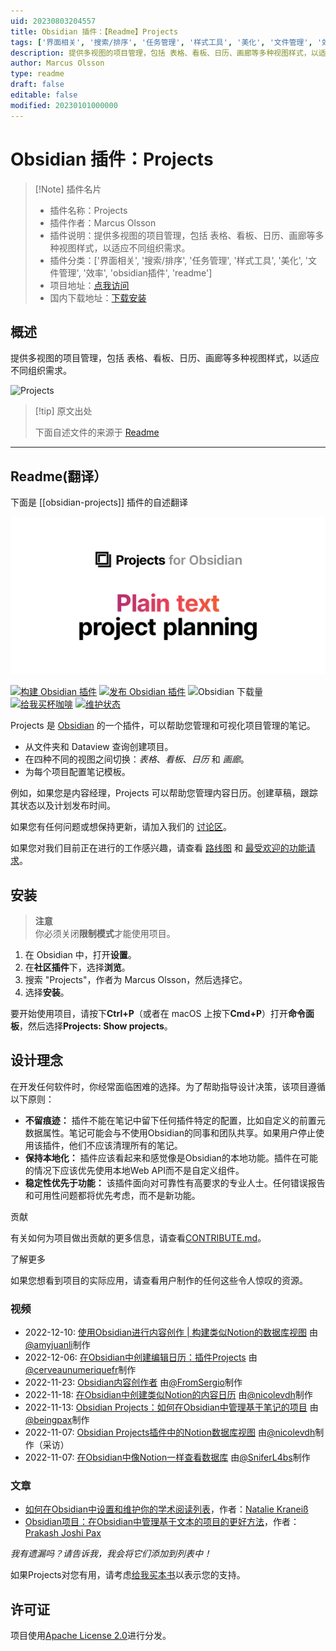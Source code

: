 ```yaml
---
uid: 20230803204557
title: Obsidian 插件：【Readme】Projects
tags: ['界面相关', '搜索/排序', '任务管理', '样式工具', '美化', '文件管理', '效率', 'obsidian插件', 'readme']
description: 提供多视图的项目管理，包括 表格、看板、日历、画廊等多种视图样式，以适应不同组织需求。
author: Marcus Olsson
type: readme
draft: false
editable: false
modified: 20230101000000
---
```


# Obsidian 插件：Projects

> [!Note] 插件名片
> - 插件名称：Projects
> - 插件作者：Marcus Olsson
> - 插件说明：提供多视图的项目管理，包括 表格、看板、日历、画廊等多种视图样式，以适应不同组织需求。
> - 插件分类：['界面相关', '搜索/排序', '任务管理', '样式工具', '美化', '文件管理', '效率', 'obsidian插件', 'readme']
> - 项目地址：[点我访问](https://github.com/marcusolsson/obsidian-projects)
> - 国内下载地址：[下载安装](https://pkmer.cn/products/plugin/pluginMarket/?obsidian-projects)

## 概述

提供多视图的项目管理，包括 表格、看板、日历、画廊等多种视图样式，以适应不同组织需求。

![Projects](https://cdn.pkmer.cn/covers/obsidian-projects.PNG!pkmer)

> [!tip] 原文出处
> 
>下面自述文件的来源于 [Readme](https://ghproxy.net/https://raw.githubusercontent.com/marcusolsson/obsidian-projects/main/README.md)
> 

---

## Readme(翻译）

下面是 [[obsidian-projects]] 插件的自述翻译


<picture>
  <source media="(prefers-color-scheme: dark)" srcset="https://raw.githubusercontent.com/marcusolsson/obsidian-projects/main/images/dark.svg">
  <source media="(prefers-color-scheme: light)" srcset="https://raw.githubusercontent.com/marcusolsson/obsidian-projects/main/images/light.svg">
  <img alt="Projects logo" src="https://raw.githubusercontent.com/marcusolsson/obsidian-projects/main/images/light.svg">
</picture>

[![构建 Obsidian 插件](https://github.com/marcusolsson/obsidian-projects/actions/workflows/ci.yml/badge.svg)](https://github.com/marcusolsson/obsidian-projects/actions/workflows/ci.yml)
[![发布 Obsidian 插件](https://github.com/marcusolsson/obsidian-projects/actions/workflows/release.yml/badge.svg)](https://github.com/marcusolsson/obsidian-projects/actions/workflows/release.yml)
![Obsidian 下载量](https://img.shields.io/badge/dynamic/json?logo=obsidian&color=%23483699&label=downloads&query=%24%5B%22obsidian-projects%22%5D.downloads&url=https%3A%2F%2Fraw.githubusercontent.com%2Fobsidianmd%2Fobsidian-releases%2Fmaster%2Fcommunity-plugin-stats.json)
[![给我买杯咖啡](https://img.shields.io/badge/-buy_me_a%C2%A0coffee-gray?logo=buy-me-a-coffee)](https://www.buymeacoffee.com/marcusolsson)
[![维护状态](https://img.shields.io/badge/maintenance-status-brightgreen)](https://github.com/marcusolsson/obsidian-projects/discussions)

Projects 是 [Obsidian](https://obsidian.md) 的一个插件，可以帮助您管理和可视化项目管理的笔记。

- 从文件夹和 Dataview 查询创建项目。
- 在四种不同的视图之间切换：_表格_、_看板_、_日历_ 和 _画廊_。
- 为每个项目配置笔记模板。

例如，如果您是内容经理，Projects 可以帮助您管理内容日历。创建草稿，跟踪其状态以及计划发布时间。

如果您有任何问题或想保持更新，请加入我们的 [讨论区](https://github.com/marcusolsson/obsidian-projects/discussions)。

如果您对我们目前正在进行的工作感兴趣，请查看 [路线图](https://github.com/users/marcusolsson/projects/4/views/14) 和 [最受欢迎的功能请求](https://github.com/marcusolsson/obsidian-projects/issues?q=is%3Aissue+is%3Aopen+sort%3Areactions-%2B1-desc)。
## 安装

> **注意**  
> 你必须关闭**限制模式**才能使用项目。

1. 在 Obsidian 中，打开**设置**。
1. 在**社区插件**下，选择**浏览**。
1. 搜索 "Projects"，作者为 Marcus Olsson，然后选择它。
1. 选择**安装**。

要开始使用项目，请按下**Ctrl+P**（或者在 macOS 上按下**Cmd+P**）打开**命令面板**，然后选择**Projects: Show projects**。

## 设计理念

在开发任何软件时，你经常面临困难的选择。为了帮助指导设计决策，该项目遵循以下原则：

- **不留痕迹：** 插件不能在笔记中留下任何插件特定的配置，比如自定义的前置元数据属性。笔记可能会与不使用Obsidian的同事和团队共享。如果用户停止使用该插件，他们不应该清理所有的笔记。
- **保持本地化：** 插件应该看起来和感觉像是Obsidian的本地功能。插件在可能的情况下应该优先使用本地Web API而不是自定义组件。
- **稳定性优先于功能：** 该插件面向对可靠性有高要求的专业人士。任何错误报告和可用性问题都将优先考虑，而不是新功能。

贡献

有关如何为项目做出贡献的更多信息，请查看[CONTRIBUTE.md](https://github.com/marcusolsson/obsidian-projects/blob/main/CONTRIBUTING.md)。

了解更多

如果您想看到项目的实际应用，请查看用户制作的任何这些令人惊叹的资源。

### 视频

- 2022-12-10: [使用Obsidian进行内容创作 | 构建类似Notion的数据库视图](https://www.youtube.com/watch?v=Ds-VPz7jIwM) 由[@amyjuanli](https://www.youtube.com/@amyjuanli)制作
- 2022-12-06: [在Obsidian中创建编辑日历：插件Projects](https://www.youtube.com/watch?v=Wmx2EoQYrTI) 由[@cerveaunumeriquefr](https://www.youtube.com/@cerveaunumeriquefr)制作
- 2022-11-23: [Obsidian内容创作者](https://www.youtube.com/watch?v=jovUqLbqS1Y) 由[@FromSergio](https://www.youtube.com/@FromSergio)制作
- 2022-11-18: [在Obsidian中创建类似Notion的内容日历](https://www.youtube.com/watch?v=ny8lksaQ5A8) 由[@nicolevdh](https://www.youtube.com/@nicolevdh)制作
- 2022-11-13: [Obsidian Projects：如何在Obsidian中管理基于笔记的项目](https://www.youtube.com/watch?v=9d9ibSC1TXU) 由[@beingpax](https://www.youtube.com/@beingpax)制作
- 2022-11-07: [Obsidian Projects插件中的Notion数据库视图](https://www.youtube.com/watch?v=LdaMe2rzAW8) 由[@nicolevdh](https://www.youtube.com/@nicolevdh)制作（采访）
- 2022-11-07: [在Obsidian中像Notion一样查看数据库](https://www.youtube.com/watch?v=vReObPVS2oo) 由[@SniferL4bs](https://www.youtube.com/@SniferL4bs)制作

### 文章

- [如何在Obsidian中设置和维护你的学术阅读列表](https://nataliekraneiss.com/your-academic-reading-list-in-obsidian/)，作者：[Natalie Kraneiß](https://nataliekraneiss.com/)
- [Obsidian项目：在Obsidian中管理基于文本的项目的更好方法](https://beingpax.medium.com/obsidian-projects-a-better-way-to-manage-text-based-projects-in-obsidian-18c2a991069c)，作者：[Prakash Joshi Pax](https://beingpax.medium.com/)

_我有遗漏吗？请告诉我，我会将它们添加到列表中！_

如果Projects对您有用，请考虑[给我买本书](https://www.buymeacoffee.com/marcusolsson)以表示您的支持。

## 许可证

项目使用[Apache License 2.0](LICENSE)进行分发。



